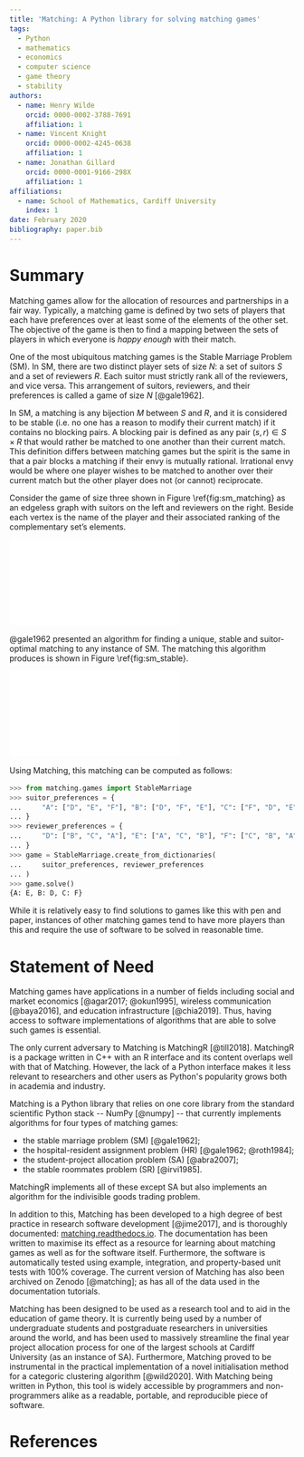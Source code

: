 ```yaml
---
title: 'Matching: A Python library for solving matching games'
tags:
  - Python
  - mathematics
  - economics
  - computer science
  - game theory
  - stability
authors:
  - name: Henry Wilde
    orcid: 0000-0002-3788-7691
    affiliation: 1
  - name: Vincent Knight
    orcid: 0000-0002-4245-0638
    affiliation: 1
  - name: Jonathan Gillard
    orcid: 0000-0001-9166-298X
    affiliation: 1
affiliations:
  - name: School of Mathematics, Cardiff University
    index: 1
date: February 2020
bibliography: paper.bib
---
```


# Summary

Matching games allow for the allocation of resources and partnerships in a fair
way. Typically, a matching game is defined by two sets of players that each have
preferences over at least some of the elements of the other set. The objective
of the game is then to find a mapping between the sets of players in which
everyone is *happy enough* with their match.

One of the most ubiquitous matching games is the Stable Marriage Problem
(SM). In SM, there are two distinct player sets of size $N$: a set of suitors
$S$ and a set of reviewers $R$. Each suitor must strictly rank all of the
reviewers, and vice versa. This arrangement of suitors, reviewers, and
their preferences is called a game of size $N$ [@gale1962].

In SM, a matching is any bijection $M$ between $S$ and $R$, and it is considered
to be stable (i.e. no one has a reason to modify their current match) if it
contains no blocking pairs. A blocking pair is defined as any pair $(s, r) \in S
\times R$ that would rather be matched to one another than their current match.
This definition differs between matching games but the spirit is the same in
that a pair blocks a matching if their envy is mutually rational. Irrational
envy would be where one player wishes to be matched to another over their
current match but the other player does not (or cannot) reciprocate.

Consider the game of size three shown in Figure \ref{fig:sm_matching} as an
edgeless graph with suitors on the left and reviewers on the right. Beside each
vertex is the name of the player and their associated ranking of the
complementary set’s elements.

![A game of size three.\label{fig:sm_matching}](img/sm_matching.pdf)

@gale1962 presented an algorithm for finding a unique, stable and suitor-optimal
matching to any instance of SM. The matching this algorithm produces is shown in
Figure \ref{fig:sm_stable}.

![A stable, suitor-optimal solution.\label{fig:sm_stable}](img/sm_stable.pdf)

Using Matching, this matching can be computed as follows:

```python
>>> from matching.games import StableMarriage
>>> suitor_preferences = {
...     "A": ["D", "E", "F"], "B": ["D", "F", "E"], "C": ["F", "D", "E"]
... }
>>> reviewer_preferences = {
...     "D": ["B", "C", "A"], "E": ["A", "C", "B"], "F": ["C", "B", "A"]
... }
>>> game = StableMarriage.create_from_dictionaries(
...     suitor_preferences, reviewer_preferences
... )
>>> game.solve()
{A: E, B: D, C: F}

```

While it is relatively easy to find solutions to games like this with pen and
paper, instances of other matching games tend to have more players than this and
require the use of software to be solved in reasonable time.

# Statement of Need

Matching games have applications in a number of fields including social and
market economics [@agar2017; @okun1995], wireless communication [@baya2016], and
education infrastructure [@chia2019]. Thus, having access to software
implementations of algorithms that are able to solve such games is essential.

The only current adversary to Matching is MatchingR [@till2018]. MatchingR is a
package written in C++ with an R interface and its content overlaps well with
that of Matching. However, the lack of a Python interface makes it less
relevant to researchers and other users as Python's popularity grows both in
academia and industry.

Matching is a Python library that relies on one core library from the
standard scientific Python stack -- NumPy [@numpy] -- that currently implements
algorithms for four types of matching games:

- the stable marriage problem (SM) [@gale1962];
- the hospital-resident assignment problem (HR) [@gale1962; @roth1984];
- the student-project allocation problem (SA) [@abra2007];
- the stable roommates problem (SR) [@irvi1985].

MatchingR implements all of these except SA but also implements an algorithm for
the indivisible goods trading problem.

In addition to this, Matching has been developed to a high degree of best
practice in research software development [@jime2017], and is thoroughly
documented: [matching.readthedocs.io](https://matching.readthedocs.io). The
documentation has been written to maximise its effect as a resource for learning
about matching games as well as for the software itself. Furthermore, the
software is automatically tested using example, integration, and property-based
unit tests with 100% coverage. The current version of Matching has also been
archived on Zenodo [@matching]; as has all of the data used in the documentation
tutorials.

Matching has been designed to be used as a research tool and to aid in the
education of game theory. It is currently being used by a number of
undergraduate students and postgraduate researchers in universities around the
world, and has been used to massively streamline the final year project
allocation process for one of the largest schools at Cardiff University (as an
instance of SA). Furthermore, Matching proved to be instrumental in the
practical implementation of a novel initialisation method for a categoric
clustering algorithm [@wild2020]. With Matching being written in Python, this
tool is widely accessible by programmers and non-programmers alike as a
readable, portable, and reproducible piece of software.

# References
